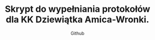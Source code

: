 ---
emoji: "📝"
thumbnail: "bowling.png"
title: "Skrypt do wypełniania protokołów dla KK Dziewiątka Amica-Wronki."
summary: "Hobbystyczny projekt open-source z kodem źródłowym dostępnym na moim Githubie - zapraszam do korzystania!"
subtitle: "Github"
github: "https://github.com/asdfMaciej/protokoly-kreglarskie"
weight: 7
---